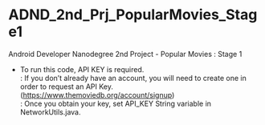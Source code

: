 # ADND_2nd_Prj_PopularMovies_Stage1
Android Developer Nanodegree 2nd Project - Popular Movies : Stage 1

  * To run this code, API KEY is required.<br>
   : If you don’t already have an account, you will need to create one in order to request an API Key. (https://www.themoviedb.org/account/signup)<br>
   : Once you obtain your key, set API_KEY String variable in NetworkUtils.java.

